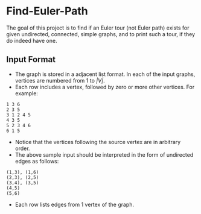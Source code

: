 # Find-Euler-Path
The goal of this project is to find if an Euler tour (not Euler path) exists for given undirected, connected, simple 
graphs, and to print such a tour, if they do indeed have one.

## Input Format
- The graph is stored in a adjacent list format. In each of the input graphs, vertices are numbered from 1 to
_|V|_.
- Each row includes a vertex, followed by zero or more other vertices. For example:
```
1 3 6
2 3 5
3 1 2 4 5
4 3 5
5 2 3 4 6
6 1 5
```
- Notice that the vertices following the source vertex are in arbitrary order.
- The above sample input should be interpreted in the form of undirected edges as follows:
```
(1,3), (1,6)
(2,3), (2,5)
(3,4), (3,5)
(4,5)
(5,6)
 ```
- Each row lists edges from 1 vertex of the graph.